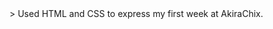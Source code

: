 <!DOCTYPE html>
<html lang="en">
<head>
<meta charset="UTF-8">
<meta name=viewport content="width=device-width, initial-scale=1.0">>
<title> READ Me File</title>
</head>
<body>
<p1>Used HTML and CSS to express my first week at AkiraChix.<p1>
</body>
</html>